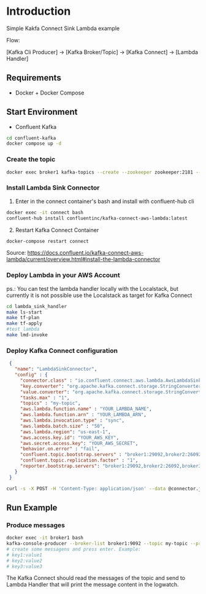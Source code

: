 # Introduction

Simple Kakfa Connect Sink Lambda example

Flow: 

[Kafka Cli Producer] -> [Kafka Broker/Topic] -> [Kafka Connect] -> [Lambda Handler]

## Requirements
* Docker + Docker Compose

## Start Environment
* Confluent Kafka

```sh
cd confluent-kafka
docker compose up -d
```

### Create the topic

```sh
docker exec broker1 kafka-topics --create --zookeeper zookeeper:2181 --replication-factor 3 --partitions 3 --topic my-topic
```

### Install Lambda Sink Connector

1. Enter in the connect container's bash and install with confluent-hub cli

```sh
docker exec -it connect bash
confluent-hub install confluentinc/kafka-connect-aws-lambda:latest
```

2. Restart Kafka Connect Container

```sh
docker-compose restart connect
```

Source: https://docs.confluent.io/kafka-connect-aws-lambda/current/overview.html#install-the-lambda-connector

### Deploy Lambda in your AWS Account

ps.: You can test the lambda handler locally with the Localstack, but currently it is not possible use the Localstack as target for Kafka Connect

```sh
cd lambda_sink_handler 
make ls-start
make tf-plan
make tf-apply
#test lambda
make lmd-invoke
```

### Deploy Kafka Connect configuration

```json
 {
   "name": "LambdaSinkConnector",
   "config" : {
     "connector.class" : "io.confluent.connect.aws.lambda.AwsLambdaSinkConnector",
     "key.converter": "org.apache.kafka.connect.storage.StringConverter",
     "value.converter": "org.apache.kafka.connect.storage.StringConverter",     
     "tasks.max" : "1",
     "topics" : "my-topic",
     "aws.lambda.function.name" : "YOUR_LAMBDA_NAME",
     "aws.lambda.function.arn" : "YOUR_LAMBDA_ARN",
     "aws.lambda.invocation.type" : "sync",
     "aws.lambda.batch.size" : "50",
     "aws.lambda.region": "us-east-1",
     "aws.access.key.id": "YOUR_AWS_KEY",
     "aws.secret.access.key": "YOUR_AWS_SECRET",
     "behavior.on.error" : "fail",
     "confluent.topic.bootstrap.servers" : "broker1:29092,broker2:26092,broker3:27092",
     "confluent.topic.replication.factor" : "1",
     "reporter.bootstrap.servers": "broker1:29092,broker2:26092,broker3:2709"
   }
 }

```

```sh
curl -s -X POST -H 'Content-Type: application/json' --data @connector.json http://localhost:8083/connectors
```

## Run Example

### Produce messages

```sh
docker exec -it broker1 bash
kafka-console-producer --broker-list broker1:9092 --topic my-topic --property "parse.key=true" --property "key.separator=:"
# create some messagens and press enter. Example:
# key1:value1
# key2:value2
# key3:value3
```

The Kafka Connect should read the messages of the topic and send to Lambda Handler that will print the message content in the logwatch.
